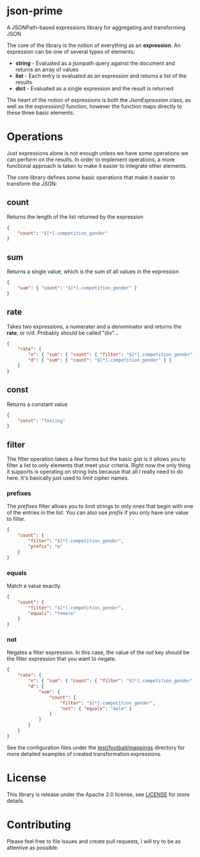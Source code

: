 # json-prime
A JSONPath-based expressions library for aggregating and transforming JSON

The core of the library is the notion of everything as an **expression**. An expression can be one of several
types of elements:

* **string** - Evaluated as a jsonpath query against the document and returns an array of values
* **list** - Each entry is evaluated as an expression and returns a list of the results
* **dict** - Evaluated as a single expression and the result is returned

The heart of the notion of expressions is both the *JsonExpression* class, as well as the *expression()* function,
however the function maps directly to these three basic elements.

# Operations
Just expressions alone is not enough unless we have some operations we can perform on the results. In order to
implement operations, a more functional approach is taken to make it easier to integrate other elements.

The core library defines some basic operations that make it easier to transform the JSON:

## count
Returns the length of the list returned by the expression
```json
{
    "count": "$[*].competition_gender"
}
```

## sum
Returns a single value, which is the sum of all values in the expression
```json
{
    "sum": { "count": "$[*].competition_gender" }
}
```

## rate
Takes two expressions, a numerater and a denominator and returns the **rate**, or n/d. Probably should be called "div"...
```json
{
    "rate": {
        "n": { "sum": { "count": { "filter": "$[*].competition_gender", "prefixes": [ "fem" ] } } },
        "d": { "sum": { "count": "$[*].competition_gender" } }
    }
}
```

## const
Returns a constant value
```json
{
    "const": "Testing"
}
```

## filter
The filter operation takes a few forms but the basic gist is it allows you to filter a list to only
elements that meet your criteria. Right now the only thing it supports is operating on string lists
because that all I really need to do here. It's basically just used to limit cipher names.

### prefixes
The *prefixes* filter allows you to limit strings to only ones that begin with one of the entries
in the list. You can also use *prefix* if you only have one value to filter.
```json
{
    "count": {
        "filter": "$[*].competition_gender",
        "prefix": "m"
    }
}
```

### equals
Match a value exactly.
```json
{
    "count": {
        "filter": "$[*].competition_gender",
        "equals": "female"
    }
}
```

### not
Negates a filter expression. In this case, the value of the *not* key should be the filter expression
that you want to negate.
```json
{
    "rate": {
        "n": { "sum": { "count": { "filter": "$[*].competition_gender", "prefixes": [ "fem" ] } } },
        "d": {
            "sum": {
                "count": {
                    "filter": "$[*].competition_gender",
                    "not": { "equals": "male" }
                }
            }
        }
    }
}
```

See the configuration files under the
<a href="test/football/mappings">test/football/mappings</a> directory  for more detailed examples of created transformation expressions.

# License
This library is release under the Apache 2.0 license, see <a href="LICENSE">LICENSE</a> for more details.

# Contributing
Please feel free to file issues and create pull requests, I will try to be as attentive as possible.
